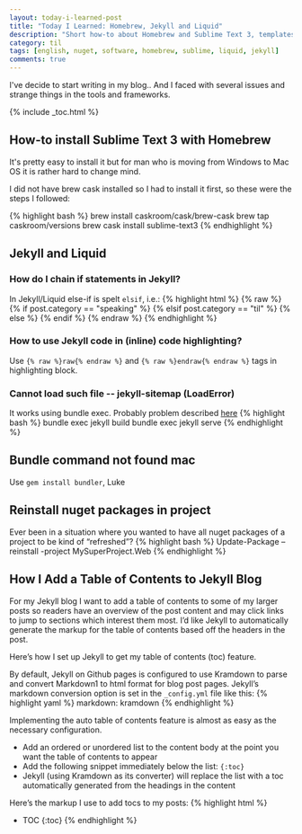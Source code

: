 ```yaml
---
layout: today-i-learned-post
title: "Today I Learned: Homebrew, Jekyll and Liquid"
description: "Short how-to about Homebrew and Sublime Text 3, templates in Liquid and Jekyll bundle"
category: til
tags: [english, nuget, software, homebrew, sublime, liquid, jekyll]
comments: true
---
```


I've decide to start writing in my blog..
And I faced with several issues and strange things in the tools and frameworks.

{% include _toc.html %}

## How-to install Sublime Text 3 with Homebrew
It's pretty easy to install it but for man who is moving from Windows to Mac OS it is rather hard to change mind.

I did not have brew cask installed so I had to install it first, so these were the steps I followed:

{% highlight bash %}
brew install caskroom/cask/brew-cask
brew tap caskroom/versions
brew cask install sublime-text3
{% endhighlight %}

## Jekyll and Liquid

### How do I chain if statements in Jekyll?
In Jekyll/Liquid else-if is spelt `elsif`, i.e.:
{% highlight html %}
{% raw %}
{% if post.category == "speaking" %}
  <i class="fa fa-microphone"></i>
{% elsif post.category == "til" %}
  <i class="fa fa-hand-spock-o"></i>
{% else %}
  <i class="fa fa-hand-paper-o"></i>
{% endif %}
{% endraw %}
{% endhighlight %}

### How to use Jekyll code in (inline) code highlighting?
Use `{% raw %}raw{% endraw %}` and `{% raw %}endraw{% endraw %}` tags in highlighting block.

### Cannot load such file -- jekyll-sitemap (LoadError)
It works using bundle exec. Probably problem described [here](https://github.com/mmistakes/skinny-bones-jekyll/issues/10)
{% highlight bash %}
bundle exec jekyll build
bundle exec jekyll serve
{% endhighlight %}

## Bundle command not found mac
Use `gem install bundler`, Luke

## Reinstall nuget packages in project
Ever been in a situation where you wanted to have all nuget packages of a project to be kind of “refreshed”?
{% highlight bash %}
Update-Package –reinstall -project MySuperProject.Web
{% endhighlight %}

## How I Add a Table of Contents to Jekyll Blog
For my Jekyll blog I want to add a table of contents to some of my larger posts so readers have an overview of the post content and may click links to jump to sections which interest them most. I’d like Jekyll to automatically generate the markup for the table of contents based off the headers in the post.

Here’s how I set up Jekyll to get my table of contents (toc) feature.

By default, Jekyll on Github pages is configured to use Kramdown to parse and convert Markdown1 to html format for blog post pages. Jekyll’s markdown conversion option is set in the `_config.yml` file like this:
{% highlight yaml %}
markdown: kramdown
{% endhighlight %}

Implementing the auto table of contents feature is almost as easy as the necessary configuration.

- Add an ordered or unordered list to the content body at the point you want the table of contents to appear
- Add the following snippet immediately below the list: `{:toc}`
- Jekyll (using Kramdown as its converter) will replace the list with a toc automatically generated from the headings in the content

Here’s the markup I use to add tocs to my posts:
{% highlight html %}
* TOC
{:toc}
{% endhighlight %}
